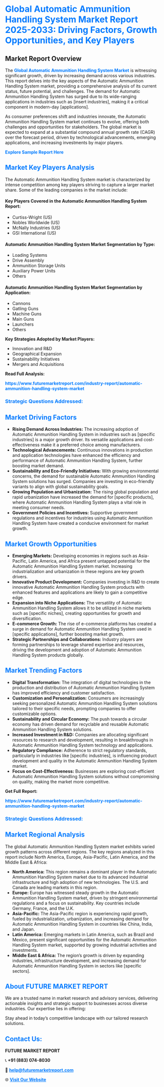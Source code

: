 <h1 style="color: #007BFF;">Global Automatic Ammunition Handling System Market Report 2025-2033: Driving Factors, Growth Opportunities, and Key Players</h1>

<section id="overview">
<h2>Market Report Overview</h2>
<p>The <a href="https://www.futuremarketreport.com/industry-report/automatic-ammunition-handling-system-market" style="color: #007BFF; text-decoration: none;"><strong>Global Automatic Ammunition Handling System Market</strong></a> is witnessing significant growth, driven by increasing demand across various industries. This report delves into the key aspects of the Automatic Ammunition Handling System market, providing a comprehensive analysis of its current status, future potential, and challenges. The demand for Automatic Ammunition Handling System has surged due to its wide-ranging applications in industries such as [insert industries], making it a critical component in modern-day [applications].</p>
<p>As consumer preferences shift and industries innovate, the Automatic Ammunition Handling System market continues to evolve, offering both challenges and opportunities for stakeholders. The global market is expected to expand at a substantial compound annual growth rate (CAGR) over the forecast period, driven by technological advancements, emerging applications, and increasing investments by major players.</p>
</section>

<section id="overview">
<p><a href="https://www.futuremarketreport.com/request-sample/reportId=54566" style="color: #007BFF; text-decoration: none;"><strong>Explore Sample Report Here</strong></a></p>
</section>

<section id="key-players">
<h2 style="color: #007BFF;">Market Key Players Analysis</h2>
<p>The Automatic Ammunition Handling System market is characterized by intense competition among key players striving to capture a larger market share. Some of the leading companies in the market include:</p>
<h4>Key Players Covered in the Automatic Ammunition Handling System Report:</h4>
<ul><li>Curtiss-Wright (US)</li><li>Nobles Worldwide (US)</li><li>McNally Industries (US)</li><li>GSI International (US)</li></ul>
<h4>Automatic Ammunition Handling System Market Segmentation by Type:</h4>
<ul><li>Loading Systems</li><li>Drive Assembly</li><li>Ammunition Storage Units</li><li>Auxiliary Power Units</li><li>Others</li></ul>

<h4>Automatic Ammunition Handling System Market Segmentation by Application:</h4>
<ul><li>Cannons</li><li>Gatling Guns</li><li>Machine Guns</li><li>Main Guns</li><li>Launchers</li><li>Others</li></ul>
<p><strong>Key Strategies Adopted by Market Players:</strong></p>
<ul>
<li>Innovation and R&D</li>
<li>Geographical Expansion</li>
<li>Sustainability Initiatives</li>
<li>Mergers and Acquisitions</li>
</ul>
</section>

<section>
<p><strong>Read Full Analysis: </strong></p><a href="https://www.futuremarketreport.com/industry-report/automatic-ammunition-handling-system-market" style="color: #007BFF; text-decoration: none;"><strong>https://www.futuremarketreport.com/industry-report/automatic-ammunition-handling-system-market</strong></a>
<h3 style="color: #007BFF;">Strategic Questions Addressed:</h3>
</section>

<section id="driving-factors">
<h2 style="color: #007BFF;">Market Driving Factors</h2>
<ul>
<li><strong>Rising Demand Across Industries:</strong> The increasing adoption of Automatic Ammunition Handling System in industries such as [specific industries] is a major growth driver. Its versatile applications and cost-effectiveness make it a preferred choice among manufacturers.</li>
<li><strong>Technological Advancements:</strong> Continuous innovations in production and application technologies have enhanced the efficiency and performance of Automatic Ammunition Handling System, further boosting market demand.</li>
<li><strong>Sustainability and Eco-Friendly Initiatives:</strong> With growing environmental concerns, the demand for sustainable Automatic Ammunition Handling System solutions has surged. Companies are investing in eco-friendly variants to align with global sustainability goals.</li>
<li><strong>Growing Population and Urbanization:</strong> The rising global population and rapid urbanization have increased the demand for [specific products], where Automatic Ammunition Handling System plays a vital role in meeting consumer needs.</li>
<li><strong>Government Policies and Incentives:</strong> Supportive government regulations and incentives for industries using Automatic Ammunition Handling System have created a conducive environment for market growth.</li>
</ul>
</section>

<section id="growth-opportunities">
<h2 style="color: #007BFF;">Market Growth Opportunities</h2>
<ul>
<li><strong>Emerging Markets:</strong> Developing economies in regions such as Asia-Pacific, Latin America, and Africa present untapped potential for the Automatic Ammunition Handling System market. Increasing industrialization and urbanization in these regions are key growth drivers.</li>
<li><strong>Innovative Product Development:</strong> Companies investing in R&D to create innovative Automatic Ammunition Handling System products with enhanced features and applications are likely to gain a competitive edge.</li>
<li><strong>Expansion into Niche Applications:</strong> The versatility of Automatic Ammunition Handling System allows it to be utilized in niche markets such as [specific niches], creating opportunities for growth and diversification.</li>
<li><strong>E-commerce Growth:</strong> The rise of e-commerce platforms has created a surge in demand for Automatic Ammunition Handling System used in [specific applications], further boosting market growth.</li>
<li><strong>Strategic Partnerships and Collaborations:</strong> Industry players are forming partnerships to leverage shared expertise and resources, driving the development and adoption of Automatic Ammunition Handling System products globally.</li>
</ul>
</section>

<section id="trending-factors">
<h2 style="color: #007BFF;">Market Trending Factors</h2>
<ul>
<li><strong>Digital Transformation:</strong> The integration of digital technologies in the production and distribution of Automatic Ammunition Handling System has improved efficiency and customer satisfaction.</li>
<li><strong>Customization and Personalization:</strong> Consumers are increasingly seeking personalized Automatic Ammunition Handling System solutions tailored to their specific needs, prompting companies to offer customizable options.</li>
<li><strong>Sustainability and Circular Economy:</strong> The push towards a circular economy has driven demand for recyclable and reusable Automatic Ammunition Handling System solutions.</li>
<li><strong>Increased Investment in R&D:</strong> Companies are allocating significant resources to research and development, resulting in breakthroughs in Automatic Ammunition Handling System technology and applications.</li>
<li><strong>Regulatory Compliance:</strong> Adherence to strict regulatory standards, particularly in industries like [specific industries], is influencing product development and quality in the Automatic Ammunition Handling System market.</li>
<li><strong>Focus on Cost-Effectiveness:</strong> Businesses are exploring cost-efficient Automatic Ammunition Handling System solutions without compromising on quality, making the market more competitive.</li>
</ul>
</section>

<section>
<p><strong>Get Full Report: </strong></p><a href="https://www.futuremarketreport.com/industry-report/automatic-ammunition-handling-system-market" style="color: #007BFF; text-decoration: none;"><strong>https://www.futuremarketreport.com/industry-report/automatic-ammunition-handling-system-market</strong></a>
<h3 style="color: #007BFF;">Strategic Questions Addressed:</h3>
</section>


<section id="regional-analysis">
<h2 style="color: #007BFF;">Market Regional Analysis</h2>
<p>The global Automatic Ammunition Handling System market exhibits varied growth patterns across different regions. The key regions analyzed in this report include North America, Europe, Asia-Pacific, Latin America, and the Middle East & Africa:</p>
<ul>
<li><strong>North America:</strong> This region remains a dominant player in the Automatic Ammunition Handling System market due to its advanced industrial infrastructure and high adoption of new technologies. The U.S. and Canada are leading markets in this region.</li>
<li><strong>Europe:</strong> Europe has witnessed steady growth in the Automatic Ammunition Handling System market, driven by stringent environmental regulations and a focus on sustainability. Key countries include Germany, France, and the U.K.</li>
<li><strong>Asia-Pacific:</strong> The Asia-Pacific region is experiencing rapid growth, fueled by industrialization, urbanization, and increasing demand for Automatic Ammunition Handling System in countries like China, India, and Japan.</li>
<li><strong>Latin America:</strong> Emerging markets in Latin America, such as Brazil and Mexico, present significant opportunities for the Automatic Ammunition Handling System market, supported by growing industrial activities and investments.</li>
<li><strong>Middle East & Africa:</strong> The region’s growth is driven by expanding industries, infrastructure development, and increasing demand for Automatic Ammunition Handling System in sectors like [specific sectors].</li>
</ul>
</section>

<footer>
<h2 style="color: #007BFF;">About FUTURE MARKET REPORT</h2>
<p>We are a trusted name in market research and advisory services, delivering actionable insights and strategic support to businesses across diverse industries. Our expertise lies in offering:</p>

<p>Stay ahead in today’s competitive landscape with our tailored research solutions.</p>

<h2 style="color: #007BFF;">Contact Us:</h2>
<p><strong>FUTURE MARKET REPORT</strong></p>
<p>📞 <strong>+91 (883) 074-8030</strong></p>
<p>📧 <strong><a href="mailto:help@futuremarketreport.com" style="color: #007BFF;">help@futuremarketreport.com</a></strong></p>
<p>🌐 <strong><a href="https://www.futuremarketreport.com/" style="color: #007BFF;">Visit Our Website</a></strong></p>
</footer>